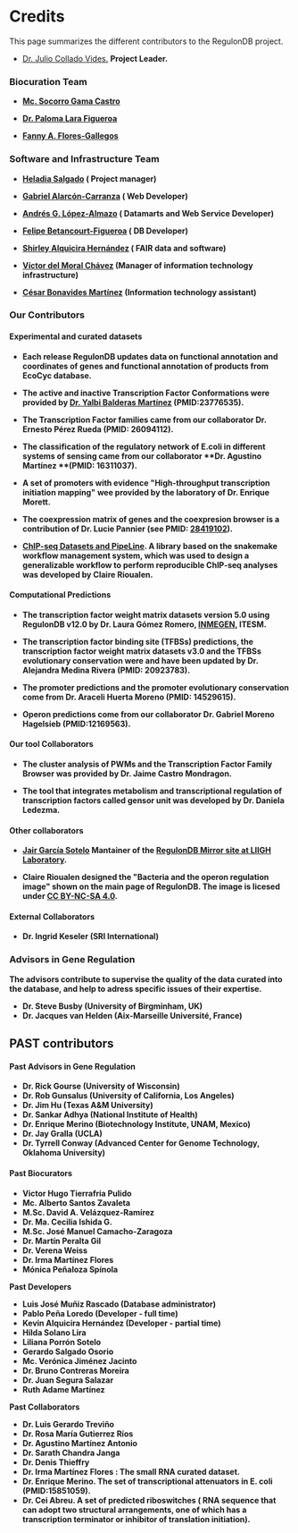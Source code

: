 # Credits



This page summarizes the different contributors to the RegulonDB project.

- [Dr. Julio Collado Vides.](http://www.ccg.unam.mx/en/ComputationalGenomics) **Project Leader.**

 <b>
  
### Biocuration Team

- [Mc. Socorro Gama Castro](https://orcid.org/0000-0001-7708-5143)

- [Dr. Paloma Lara Figueroa](https://orcid.org/0000-0002-0532-0949)

- [Fanny A. Flores-Gallegos](https://orcid.org/0009-0002-5738-0262)

<b>

### Software and Infrastructure Team

- [Heladia Salgado](https://orcid.org/0000-0002-3166-5801) ( Project manager)


- [Gabriel Alarcón-Carranza](https://orcid.org/0000-0002-7512-4337) ( Web Developer)


- [Andrés G. López-Almazo](https://orcid.org/0000-0002-8739-705X) ( Datamarts and Web Service Developer)


- [Felipe Betancourt-Figueroa](https://orcid.org/0000-0001-7781-1125) ( DB Developer)


- [Shirley Alquicira Hernández](https://orcid.org/0000-0002-4709-2008) ( FAIR data and software)


- [Víctor del Moral Chávez](https://orcid.org/0000-0003-2015-3779) (Manager of information technology infrastructure)


- [César Bonavides Martínez](https://orcid.org/0000-0003-4966-138X) (Information technology assistant)


<b>

### Our Contributors

<b>

#### Experimental and curated datasets

- Each release RegulonDB updates data on functional annotation and coordinates of genes and functional annotation of products from EcoCyc database.


- The active and inactive Transcription Factor Conformations were provided by [**Dr. Yalbi Balderas Martínez**](https://mx.linkedin.com/in/yalbi-i-balderas-martinez) (PMID:23776535).


- The Transcription Factor families came from our collaborator **Dr. Ernesto Pérez Rueda** (PMID: 26094112).


- The classification of the regulatory network of E.coli in different systems of sensing came from our collaborator **Dr. Agustino Martínez **(PMID: 16311037).


- A set of promoters with evidence "High-throughput transcription initiation mapping" wee provided by the laboratory of **Dr. Enrique Morett**.


- The coexpression matrix of genes and the coexpresion browser is a contribution of **Dr. Lucie Pannier** (see  PMID: [28419102](https://pubmed.ncbi.nlm.nih.gov/28419102/)).


- [ChIP-seq Datasets and PipeLine](https://github.com/PGC-CCG/SnakeChunks). A library based on the snakemake workflow management system, which was used to design a generalizable workflow to perform reproducible ChIP-seq analyses was developed by **Claire Rioualen**. 

<b>

#### Computational Predictions

-  The transcription factor weight matrix datasets version 5.0 using RegulonDB v12.0 by **Dr. Laura Gómez Romero**, [INMEGEN](https://www.inmegen.gob.mx/investigacion/investigadores/curriculum-vitae/?perfil=6105), ITESM.


- The transcription factor binding site (TFBSs) predictions, the transcription factor weight matrix datasets v3.0 and the TFBSs evolutionary conservation were and have been updated by **Dr. Alejandra Medina Rivera** (PMID: 20923783).


- The promoter predictions and the promoter evolutionary conservation come from Dr. Araceli Huerta Moreno (PMID: 14529615).


- Operon predictions come from our collaborator Dr. Gabriel Moreno Hagelsieb (PMID:12169563).

<b>

#### Our tool Collaborators

- The cluster analysis of PWMs and the Transcription Factor Family Browser was provided by Dr. Jaime Castro Mondragon. 

 
- The tool that integrates metabolism and transcriptional regulation of transcription factors called gensor unit was developed by Dr. Daniela Ledezma.

<b>

#### Other collaborators

- [Jair García Sotelo](https://orcid.org/0000-0002-9462-2737) Mantainer of the [RegulonDB Mirror site at LIIGH Laboratory](https://regulondb.liigh.unam.mx/).


- **Claire Rioualen** designed the "Bacteria and the operon regulation image"  shown on the main page of RegulonDB. The image is licesed under [CC BY-NC-SA 4.0](http://creativecommons.org/licenses/by-nc-sa/4.0/?ref=chooser-v1).

<b>

#### External Collaborators

- Dr. Ingrid Keseler (SRI International)

<b>

### Advisors in Gene Regulation

The advisors contribute to supervise the quality of the data curated into the database, and help to adress specific issues of their expertise.

- Dr. Steve Busby (University of Birgminham, UK)
- Dr. Jacques van Helden (Aix-Marseille Université, France)

<b>

## PAST contributors

#### Past Advisors in Gene Regulation

- Dr. Rick Gourse (University of Wisconsin) 
- Dr. Rob Gunsalus (University of California, Los Angeles)
- Dr. Jim Hu (Texas A&M University)
- Dr. Sankar Adhya (National Institute of Health)
- Dr. Enrique Merino (Biotechnology Institute, UNAM, Mexico)
- Dr. Jay Gralla (UCLA)
- Dr. Tyrrell Conway (Advanced Center for Genome Technology, Oklahoma University)


<b>


#### Past Biocurators

- Victor Hugo Tierrafria Pulido 
- Mc. Alberto Santos Zavaleta
- M.Sc. David A. Velázquez-Ramírez
- Dr. Ma. Cecilia Ishida G.
- M.Sc. José Manuel Camacho-Zaragoza
- Dr. Martín Peralta Gil
- Dr. Verena Weiss
- Dr. Irma Martínez Flores
- Mónica Peñaloza Spínola

<b>

**Past Developers**

- Luis José Muñiz Rascado (Database administrator)
- Pablo  Peña Loredo (Developer - full time)
- Kevin Alquicira Hernández (Developer - partial time)
- Hilda Solano Lira
- Liliana Porrón Sotelo
- Gerardo Salgado Osorio
- Mc. Verónica Jiménez Jacinto
- Dr. Bruno Contreras Moreira
- Dr. Juan Segura Salazar
- Ruth Adame Martínez

**Past Collaborators**

- Dr. Luis Gerardo Treviño
- Dr. Rosa María Gutierrez Ríos
- Dr. Agustino Martínez Antonio
- Dr. Sarath Chandra Janga
- Dr. Denis Thieffry
- Dr. Irma Martínez Flores : The small RNA curated dataset.
- Dr. Enrique Merino. The set of transcriptional attenuators in E. coli (PMID:15851059).
- Dr. Cei Abreu. A set of predicted riboswitches ( RNA sequence that can adopt two structural arrangements, one of which has a transcription terminator or inhibitor of translation initiation).



